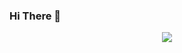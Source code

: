 ### Hi There 👋

<p align="center"><img src ="https://github-readme-stats.vercel.app/api/top-langs/?username=Fayst2D&layout=compact&hide=QMake&theme=radical"/></p>




